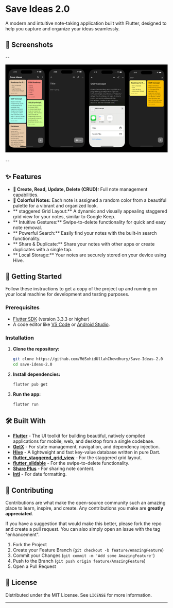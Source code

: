 # Save Ideas 2.0

A modern and intuitive note-taking application built with Flutter, designed to help you capture and organize your ideas seamlessly.

## 📸 Screenshots

--

![image alt](https://github.com/MdSohidUllahChowdhury/Save-Ideas-2.0/blob/master/asset/screens.png)

--


## ✨ Features

- **📝 Create, Read, Update, Delete (CRUD):** Full note management capabilities.
- **🎨 Colorful Notes:** Each note is assigned a random color from a beautiful palette for a vibrant and organized look.
- ** staggered Grid Layout:** A dynamic and visually appealing staggered grid view for your notes, similar to Google Keep.
- ** Intuitive Gestures:** Swipe-to-delete functionality for quick and easy note removal.
- ** Powerful Search:** Easily find your notes with the built-in search functionality.
- ** Share & Duplicate:** Share your notes with other apps or create duplicates with a single tap.
- ** Local Storage:** Your notes are securely stored on your device using Hive.

## 🚀 Getting Started

Follow these instructions to get a copy of the project up and running on your local machine for development and testing purposes.

### Prerequisites

- [Flutter SDK](https://flutter.dev/docs/get-started/install) (version 3.3.3 or higher)
- A code editor like [VS Code](https://code.visualstudio.com/) or [Android Studio](https://developer.android.com/studio).

### Installation

1.  **Clone the repository:**
    ```sh
    git clone https://github.com/MdSohidUllahChowdhury/Save-Ideas-2.0
    cd save-ideas-2.0
    ```

2.  **Install dependencies:**
    ```sh
    flutter pub get
    ```

3.  **Run the app:**
    ```sh
    flutter run
    ```

## 🛠️ Built With

- [**Flutter**](https://flutter.dev/) - The UI toolkit for building beautiful, natively compiled applications for mobile, web, and desktop from a single codebase.
- [**GetX**](https://pub.dev/packages/get) - For state management, navigation, and dependency injection.
- [**Hive**](https://pub.dev/packages/hive) - A lightweight and fast key-value database written in pure Dart.
- [**flutter_staggered_grid_view**](https://pub.dev/packages/flutter_staggered_grid_view) - For the staggered grid layout.
- [**flutter_slidable**](https://pub.dev/packages/flutter_slidable) - For the swipe-to-delete functionality.
- [**Share Plus**](https://pub.dev/packages/share_plus) - For sharing note content.
- [**Intl**](https://pub.dev/packages/intl) - For date formatting.

## 🤝 Contributing

Contributions are what make the open-source community such an amazing place to learn, inspire, and create. Any contributions you make are **greatly appreciated**.

If you have a suggestion that would make this better, please fork the repo and create a pull request. You can also simply open an issue with the tag "enhancement".

1.  Fork the Project
2.  Create your Feature Branch (`git checkout -b feature/AmazingFeature`)
3.  Commit your Changes (`git commit -m 'Add some AmazingFeature'`)
4.  Push to the Branch (`git push origin feature/AmazingFeature`)
5.  Open a Pull Request

## 📄 License

Distributed under the MIT License. See `LICENSE` for more information.

---
